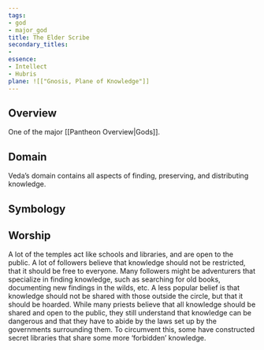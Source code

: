 ```yaml
---
tags:
- god
- major_god
title: The Elder Scribe
secondary_titles:
- 
essence:
- Intellect
- Hubris
plane: ![["Gnosis, Plane of Knowledge"]]
---
```

## Overview
One of the major [[Pantheon Overview|Gods]].
## Domain
Veda’s domain contains all aspects of finding, preserving, and distributing knowledge.
## Symbology

## Worship
A lot of the temples act like schools and libraries, and are open to the public. A lot of followers believe that knowledge should not be restricted, that it should be free to everyone. Many followers might be adventurers that specialize in finding knowledge, such as searching for old books, documenting new findings in the wilds, etc. A less popular belief is that knowledge should not be shared with those outside the circle, but that it should be hoarded. While many priests believe that all knowledge should be shared and open to the public, they still understand that knowledge can be dangerous and that they have to abide by the laws set up by the governments surrounding them. To circumvent this, some have constructed secret libraries that share some more ‘forbidden’ knowledge.
